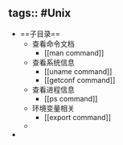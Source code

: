 tags:: #Unix
---

- ==子目录==
	- 查看命令文档
		- [[man command]]
	- 查看系统信息
		- [[uname command]]
		- [[getconf command]]
	- 查看进程信息
		- [[ps command]]
	- 环境变量相关
		- [[export command]]
	-
-